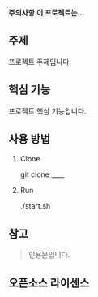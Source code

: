 **주의사항**
**이 프로젝트는...**

## 주제
프로젝트 주제입니다.

## 핵심 기능
프로젝트 핵심 기능입니다.

## 사용 방법
1. Clone

    git clone ____

2. Run

    ./start.sh


## 참고
> 인용문입니다.

## 오픈소스 라이센스
